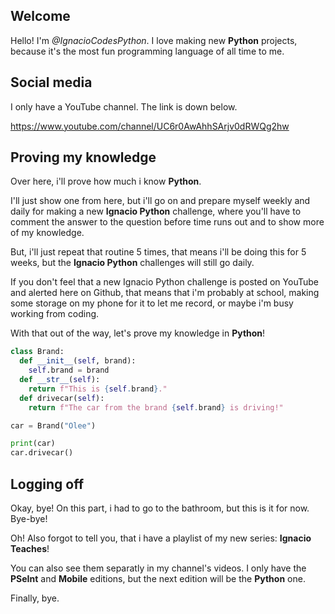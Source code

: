 ## Welcome
Hello! I'm *@IgnacioCodesPython*. I love making new **Python** projects, because it's the most fun programming language of all time to me.
## Social media
I only have a YouTube channel. The link is down below.

https://www.youtube.com/channel/UC6r0AwAhhSArjv0dRWQg2hw
## Proving my knowledge
Over here, i'll prove how much i know **Python**.

I'll just show one from here, but i'll go on and prepare myself weekly and daily for making a new **Ignacio Python** challenge, where you'll have to comment the answer to the question before time runs out and to show more of my knowledge.

But, i'll just repeat that routine 5 times, that means i'll be doing this for 5 weeks, but the **Ignacio Python** challenges will still go daily.

If you don't feel that a new Ignacio Python challenge is posted on YouTube and alerted here on Github, that means that i'm probably at school, making some storage on my phone for it to let me record, or maybe i'm busy working from coding.

With that out of the way, let's prove my knowledge in **Python**!

```python
class Brand:
  def __init__(self, brand):
    self.brand = brand
  def __str__(self):
    return f"This is {self.brand}."
  def drivecar(self):
    return f"The car from the brand {self.brand} is driving!"

car = Brand("Olee")

print(car)
car.drivecar()
```

## Logging off
Okay, bye! On this part, i had to go to the bathroom, but this is it for now. Bye-bye!

Oh! Also forgot to tell you, that i have a playlist of my new series: **Ignacio Teaches**!

You can also see them separatly in my channel's videos. I only have the **PSeInt** and **Mobile** editions, but the next edition will be the **Python** one.

Finally, bye.
